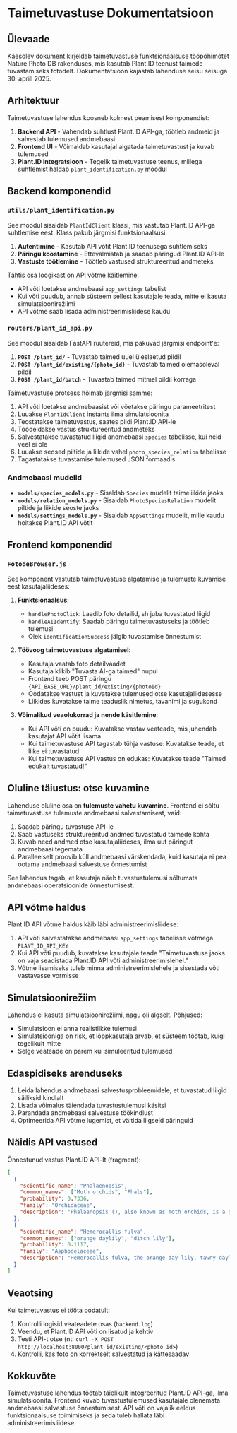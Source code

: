# Taimetuvastuse Dokumentatsioon

## Ülevaade

Käesolev dokument kirjeldab taimetuvastuse funktsionaalsuse tööpõhimõtet Nature Photo DB rakenduses, mis kasutab Plant.ID teenust taimede tuvastamiseks fotodelt. Dokumentatsioon kajastab lahenduse seisu seisuga 30. aprill 2025.

## Arhitektuur

Taimetuvastuse lahendus koosneb kolmest peamisest komponendist:

1. **Backend API** - Vahendab suhtlust Plant.ID API-ga, töötleb andmeid ja salvestab tulemused andmebaasi
2. **Frontend UI** - Võimaldab kasutajal algatada taimetuvastust ja kuvab tulemused
3. **Plant.ID integratsioon** - Tegelik taimetuvastuse teenus, millega suhtlemist haldab `plant_identification.py` moodul

## Backend komponendid

### `utils/plant_identification.py`

See moodul sisaldab `PlantIdClient` klassi, mis vastutab Plant.ID API-ga suhtlemise eest. Klass pakub järgmisi funktsionaalsusi:

1. **Autentimine** - Kasutab API võtit Plant.ID teenusega suhtlemiseks
2. **Päringu koostamine** - Ettevalmistab ja saadab päringud Plant.ID API-le
3. **Vastuste töötlemine** - Töötleb vastused struktureeritud andmeteks

Tähtis osa loogikast on API võtme käitlemine:
- API võti loetakse andmebaasi `app_settings` tabelist
- Kui võti puudub, annab süsteem sellest kasutajale teada, mitte ei kasuta simulatsioonirežiimi
- API võtme saab lisada administreerimisliidese kaudu

### `routers/plant_id_api.py`

See moodul sisaldab FastAPI ruutereid, mis pakuvad järgmisi endpoint'e:

1. **`POST /plant_id/`** - Tuvastab taimed uuel üleslaetud pildil
2. **`POST /plant_id/existing/{photo_id}`** - Tuvastab taimed olemasoleval pildil
3. **`POST /plant_id/batch`** - Tuvastab taimed mitmel pildil korraga

Taimetuvastuse protsess hõlmab järgmisi samme:
1. API võti loetakse andmebaasist või võetakse päringu parameetritest
2. Luuakse `PlantIdClient` instants ilma simulatsioonita
3. Teostatakse taimetuvastus, saates pildi Plant.ID API-le
4. Töödeldakse vastus struktureeritud andmeteks
5. Salvestatakse tuvastatud liigid andmebaasi `species` tabelisse, kui neid veel ei ole
6. Luuakse seosed piltide ja liikide vahel `photo_species_relation` tabelisse
7. Tagastatakse tuvastamise tulemused JSON formaadis

### Andmebaasi mudelid

- **`models/species_models.py`** - Sisaldab `Species` mudelit taimeliikide jaoks
- **`models/relation_models.py`** - Sisaldab `PhotoSpeciesRelation` mudelit piltide ja liikide seoste jaoks
- **`models/settings_models.py`** - Sisaldab `AppSettings` mudelit, mille kaudu hoitakse Plant.ID API võtit

## Frontend komponendid

### `FotodeBrowser.js`

See komponent vastutab taimetuvastuse algatamise ja tulemuste kuvamise eest kasutajaliideses:

1. **Funktsionaalsus**:
   - `handlePhotoClick`: Laadib foto detailid, sh juba tuvastatud liigid
   - `handleAIIdentify`: Saadab päringu taimetuvastuseks ja töötleb tulemusi
   - Olek `identificationSuccess` jälgib tuvastamise õnnestumist

2. **Töövoog taimetuvastuse algatamisel**:
   - Kasutaja vaatab foto detailvaadet
   - Kasutaja klikib "Tuvasta AI-ga taimed" nupul
   - Frontend teeb POST päringu `{API_BASE_URL}/plant_id/existing/{photoId}`
   - Oodatakse vastust ja kuvatakse tulemused otse kasutajaliidesesse
   - Liikides kuvatakse taime teaduslik nimetus, tavanimi ja sugukond

3. **Võimalikud veaolukorrad ja nende käsitlemine**:
   - Kui API võti on puudu: Kuvatakse vastav veateade, mis juhendab kasutajat API võtit lisama
   - Kui taimetuvastuse API tagastab tühja vastuse: Kuvatakse teade, et liike ei tuvastatud
   - Kui taimetuvastuse API vastus on edukas: Kuvatakse teade "Taimed edukalt tuvastatud!"

## Oluline täiustus: otse kuvamine

Lahenduse oluline osa on **tulemuste vahetu kuvamine**. Frontend ei sõltu taimetuvastuse tulemuste andmebaasi salvestamisest, vaid:

1. Saadab päringu tuvastuse API-le
2. Saab vastuseks struktureeritud andmed tuvastatud taimede kohta
3. Kuvab need andmed otse kasutajaliideses, ilma uut päringut andmebaasi tegemata
4. Paralleelselt proovib küll andmebaasi värskendada, kuid kasutaja ei pea ootama andmebaasi salvestuse õnnestumist

See lahendus tagab, et kasutaja näeb tuvastustulemusi sõltumata andmebaasi operatsioonide õnnestumisest.

## API võtme haldus

Plant.ID API võtme haldus käib läbi administreerimisliidese:

1. API võti salvestatakse andmebaasi `app_settings` tabelisse võtmega `PLANT_ID_API_KEY`
2. Kui API võti puudub, kuvatakse kasutajale teade "Taimetuvastuse jaoks on vaja seadistada Plant.ID API võti administreerimislehel."
3. Võtme lisamiseks tuleb minna administreerimislehele ja sisestada võti vastavasse vormisse

## Simulatsioonirežiim

Lahendus ei kasuta simulatsioonirežiimi, nagu oli algselt. Põhjused:
- Simulatsioon ei anna realistlikke tulemusi
- Simulatsiooniga on risk, et lõppkasutaja arvab, et süsteem töötab, kuigi tegelikult mitte
- Selge veateade on parem kui simuleeritud tulemused

## Edaspidiseks arenduseks

1. Leida lahendus andmebaasi salvestusprobleemidele, et tuvastatud liigid säiliksid kindlalt
2. Lisada võimalus täiendada tuvastustulemusi käsitsi
3. Parandada andmebaasi salvestuse töökindlust
4. Optimeerida API võtme lugemist, et vältida liigseid päringuid

## Näidis API vastused

Õnnestunud vastus Plant.ID API-lt (fragment):
```json 
[
  {
    "scientific_name": "Phalaenopsis",
    "common_names": ["Moth orchids", "Phals"],
    "probability": 0.7336,
    "family": "Orchidaceae",
    "description": "Phalaenopsis (), also known as moth orchids, is a genus of about seventy species of plants in the family Orchidaceae..."
  },
  {
    "scientific_name": "Hemerocallis fulva",
    "common_names": ["orange daylily", "ditch lily"],
    "probability": 0.1117,
    "family": "Asphodelaceae",
    "description": "Hemerocallis fulva, the orange day-lily, tawny daylily, corn lily, tiger daylily..."
  }
]
```

## Veaotsing

Kui taimetuvastus ei tööta oodatult:

1. Kontrolli logisid veateadete osas (`backend.log`)
2. Veendu, et Plant.ID API võti on lisatud ja kehtiv
3. Testi API-t otse (nt: `curl -X POST http://localhost:8000/plant_id/existing/<photo_id>`)
4. Kontrolli, kas foto on korrektselt salvestatud ja kättesaadav

## Kokkuvõte

Taimetuvastuse lahendus töötab täielikult integreeritud Plant.ID API-ga, ilma simulatsioonita. Frontend kuvab tuvastustulemused kasutajale olenemata andmebaasi salvestuse õnnestumisest. API võti on vajalik eeldus funktsionaalsuse toimimiseks ja seda tuleb hallata läbi administreerimisliidese.